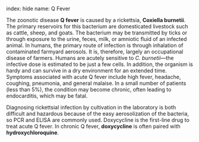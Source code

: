 index: hide
name: Q Fever

The zoonotic disease  **Q fever** is caused by a rickettsia,  **Coxiella burnetii**. The primary reservoirs for this bacterium are domesticated livestock such as cattle, sheep, and goats. The bacterium may be transmitted by ticks or through exposure to the urine, feces, milk, or amniotic fluid of an infected animal. In humans, the primary route of infection is through inhalation of contaminated farmyard aerosols. It is, therefore, largely an occupational disease of farmers. Humans are acutely sensitive to  *C. burnetii*—the infective dose is estimated to be just a few cells. In addition, the organism is hardy and can survive in a dry environment for an extended time. Symptoms associated with acute Q fever include high fever, headache, coughing, pneumonia, and general malaise. In a small number of patients (less than 5%), the condition may become chronic, often leading to endocarditis, which may be fatal.

Diagnosing rickettsial infection by cultivation in the laboratory is both difficult and hazardous because of the easy aerosolization of the bacteria, so PCR and ELISA are commonly used. Doxycycline is the first-line drug to treat acute Q fever. In chronic Q fever,  **doxycycline** is often paired with  **hydroxychloroquine**.
